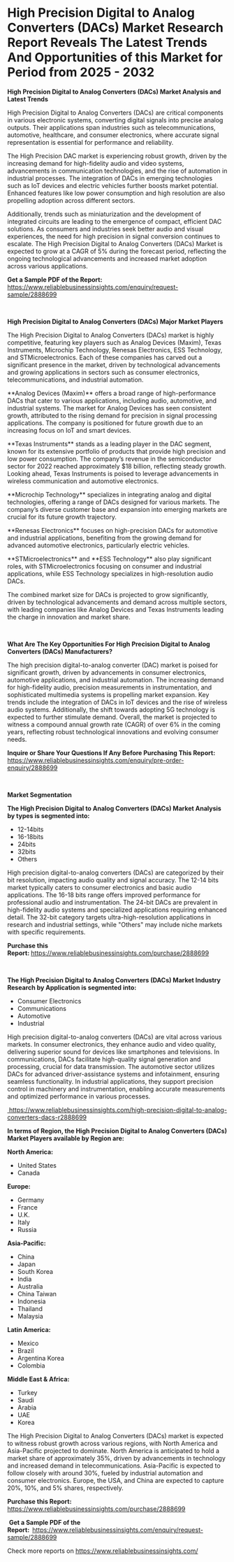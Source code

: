 <p><h1>High Precision Digital to Analog Converters (DACs) Market Research Report Reveals The Latest Trends And Opportunities of this Market for Period from 2025 - 2032</h1></p><p><strong>High Precision Digital to Analog Converters (DACs) Market Analysis and Latest Trends</strong></p>
<p><p>High Precision Digital to Analog Converters (DACs) are critical components in various electronic systems, converting digital signals into precise analog outputs. Their applications span industries such as telecommunications, automotive, healthcare, and consumer electronics, where accurate signal representation is essential for performance and reliability.</p><p>The High Precision DAC market is experiencing robust growth, driven by the increasing demand for high-fidelity audio and video systems, advancements in communication technologies, and the rise of automation in industrial processes. The integration of DACs in emerging technologies such as IoT devices and electric vehicles further boosts market potential. Enhanced features like low power consumption and high resolution are also propelling adoption across different sectors.</p><p>Additionally, trends such as miniaturization and the development of integrated circuits are leading to the emergence of compact, efficient DAC solutions. As consumers and industries seek better audio and visual experiences, the need for high precision in signal conversion continues to escalate. The High Precision Digital to Analog Converters (DACs) Market is expected to grow at a CAGR of 5% during the forecast period, reflecting the ongoing technological advancements and increased market adoption across various applications.</p></p>
<p><strong>Get a Sample PDF of the Report:&nbsp;</strong> <a href="https://www.reliablebusinessinsights.com/enquiry/request-sample/2888699?utm_campaign=2629&utm_medium=2&utm_source=Github&utm_content=ia&utm_term=14032025&utm_id=high-precision-digital-to-analog-converters-dacs">https://www.reliablebusinessinsights.com/enquiry/request-sample/2888699</a></p>
<p>&nbsp;</p>
<p><strong>High Precision Digital to Analog Converters (DACs) Major Market Players</strong></p>
<p><p>The High Precision Digital to Analog Converters (DACs) market is highly competitive, featuring key players such as Analog Devices (Maxim), Texas Instruments, Microchip Technology, Renesas Electronics, ESS Technology, and STMicroelectronics. Each of these companies has carved out a significant presence in the market, driven by technological advancements and growing applications in sectors such as consumer electronics, telecommunications, and industrial automation.</p><p>**Analog Devices (Maxim)** offers a broad range of high-performance DACs that cater to various applications, including audio, automotive, and industrial systems. The market for Analog Devices has seen consistent growth, attributed to the rising demand for precision in signal processing applications. The company is positioned for future growth due to an increasing focus on IoT and smart devices.</p><p>**Texas Instruments** stands as a leading player in the DAC segment, known for its extensive portfolio of products that provide high precision and low power consumption. The company’s revenue in the semiconductor sector for 2022 reached approximately $18 billion, reflecting steady growth. Looking ahead, Texas Instruments is poised to leverage advancements in wireless communication and automotive electronics.</p><p>**Microchip Technology** specializes in integrating analog and digital technologies, offering a range of DACs designed for various markets. The company’s diverse customer base and expansion into emerging markets are crucial for its future growth trajectory. </p><p>**Renesas Electronics** focuses on high-precision DACs for automotive and industrial applications, benefiting from the growing demand for advanced automotive electronics, particularly electric vehicles. </p><p>**STMicroelectronics** and **ESS Technology** also play significant roles, with STMicroelectronics focusing on consumer and industrial applications, while ESS Technology specializes in high-resolution audio DACs.</p><p>The combined market size for DACs is projected to grow significantly, driven by technological advancements and demand across multiple sectors, with leading companies like Analog Devices and Texas Instruments leading the charge in innovation and market share.</p></p>
<p>&nbsp;</p>
<p><strong>What Are The Key Opportunities For High Precision Digital to Analog Converters (DACs) Manufacturers?</strong></p>
<p><p>The high precision digital-to-analog converter (DAC) market is poised for significant growth, driven by advancements in consumer electronics, automotive applications, and industrial automation. The increasing demand for high-fidelity audio, precision measurements in instrumentation, and sophisticated multimedia systems is propelling market expansion. Key trends include the integration of DACs in IoT devices and the rise of wireless audio systems. Additionally, the shift towards adopting 5G technology is expected to further stimulate demand. Overall, the market is projected to witness a compound annual growth rate (CAGR) of over 6% in the coming years, reflecting robust technological innovations and evolving consumer needs.</p></p>
<p><strong>Inquire or Share Your Questions If Any Before Purchasing This Report:</strong> <a href="https://www.reliablebusinessinsights.com/enquiry/pre-order-enquiry/2888699?utm_campaign=2629&utm_medium=2&utm_source=Github&utm_content=ia&utm_term=14032025&utm_id=high-precision-digital-to-analog-converters-dacs">https://www.reliablebusinessinsights.com/enquiry/pre-order-enquiry/2888699</a></p>
<p>&nbsp;</p>
<p><strong>Market Segmentation</strong></p>
<p><strong>The High Precision Digital to Analog Converters (DACs) Market Analysis by types is segmented into:</strong></p>
<p><ul><li>12-14bits</li><li>16-18bits</li><li>24bits</li><li>32bits</li><li>Others</li></ul></p>
<p><p>High precision digital-to-analog converters (DACs) are categorized by their bit resolution, impacting audio quality and signal accuracy. The 12-14 bits market typically caters to consumer electronics and basic audio applications. The 16-18 bits range offers improved performance for professional audio and instrumentation. The 24-bit DACs are prevalent in high-fidelity audio systems and specialized applications requiring enhanced detail. The 32-bit category targets ultra-high-resolution applications in research and industrial settings, while "Others" may include niche markets with specific requirements.</p></p>
<p><strong>Purchase this Report:&nbsp;</strong><a href="https://www.reliablebusinessinsights.com/purchase/2888699?utm_campaign=2629&utm_medium=2&utm_source=Github&utm_content=ia&utm_term=14032025&utm_id=high-precision-digital-to-analog-converters-dacs">https://www.reliablebusinessinsights.com/purchase/2888699</a></p>
<p>&nbsp;</p>
<p><strong>The High Precision Digital to Analog Converters (DACs) Market Industry Research by Application is segmented into:</strong></p>
<p><ul><li>Consumer Electronics</li><li>Communications</li><li>Automotive</li><li>Industrial</li></ul></p>
<p><p>High precision digital-to-analog converters (DACs) are vital across various markets. In consumer electronics, they enhance audio and video quality, delivering superior sound for devices like smartphones and televisions. In communications, DACs facilitate high-quality signal generation and processing, crucial for data transmission. The automotive sector utilizes DACs for advanced driver-assistance systems and infotainment, ensuring seamless functionality. In industrial applications, they support precision control in machinery and instrumentation, enabling accurate measurements and optimized performance in various processes.</p></p>
<p><a href="https://www.reliablebusinessinsights.com/high-precision-digital-to-analog-converters-dacs-r2888699?utm_campaign=2629&utm_medium=2&utm_source=Github&utm_content=ia&utm_term=14032025&utm_id=high-precision-digital-to-analog-converters-dacs">&nbsp;https://www.reliablebusinessinsights.com/high-precision-digital-to-analog-converters-dacs-r2888699</a></p>
<p><strong>In terms of Region, the High Precision Digital to Analog Converters (DACs) Market Players available by Region are:</strong></p>
<p>
    <p> <strong> North America: </strong>
        <ul>
            <li>United States</li>
            <li>Canada</li>
        </ul>
        </p> 
    <p> <strong> Europe: </strong>
        <ul>
            <li>Germany</li>
            <li>France</li>
            <li>U.K.</li>
            <li>Italy</li>
            <li>Russia</li>
        </ul>
        </p> 
    <p> <strong> Asia-Pacific: </strong>
        <ul>
            <li>China</li>
            <li>Japan</li>
            <li>South Korea</li>
            <li>India</li>
            <li>Australia</li>
            <li>China Taiwan</li>
            <li>Indonesia</li>
            <li>Thailand</li>
            <li>Malaysia</li>
        </ul>
        </p> 
    <p> <strong> Latin America: </strong>
        <ul>
            <li>Mexico</li>
            <li>Brazil</li>
            <li>Argentina Korea</li>
            <li>Colombia</li>
        </ul>
        </p> 
    <p> <strong> Middle East & Africa: </strong>
        <ul>
            <li>Turkey</li>
            <li>Saudi</li>
            <li>Arabia</li>
            <li>UAE</li>
            <li>Korea</li>
        </ul>
    </p>
    </p>
<p><p>The High Precision Digital to Analog Converters (DACs) market is expected to witness robust growth across various regions, with North America and Asia-Pacific projected to dominate. North America is anticipated to hold a market share of approximately 35%, driven by advancements in technology and increased demand in telecommunications. Asia-Pacific is expected to follow closely with around 30%, fueled by industrial automation and consumer electronics. Europe, the USA, and China are expected to capture 20%, 10%, and 5% shares, respectively.</p></p>
<p><strong>Purchase this Report: </strong><a href="https://www.reliablebusinessinsights.com/purchase/2888699?utm_campaign=2629&utm_medium=2&utm_source=Github&utm_content=ia&utm_term=14032025&utm_id=high-precision-digital-to-analog-converters-dacs">https://www.reliablebusinessinsights.com/purchase/2888699</a></p>
<p>&nbsp;<strong>Get a Sample PDF of the Report:&nbsp;&nbsp;</strong><a href="https://www.reliablebusinessinsights.com/enquiry/request-sample/2888699?utm_campaign=2629&utm_medium=2&utm_source=Github&utm_content=ia&utm_term=14032025&utm_id=high-precision-digital-to-analog-converters-dacs">https://www.reliablebusinessinsights.com/enquiry/request-sample/2888699</a></p>
<p><strong></strong></p>
<p>Check more reports on <a href="https://www.reliablebusinessinsights.com/?utm_campaign=2629&utm_medium=2&utm_source=Github&utm_content=ia&utm_term=14032025&utm_id=high-precision-digital-to-analog-converters-dacs">https://www.reliablebusinessinsights.com/</a></p>